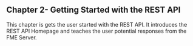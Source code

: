 ## Chapter 2- Getting Started with the REST API

This chapter is gets the user started with the REST API. It introduces the REST API Homepage and teaches the user potential responses from the FME Server.
